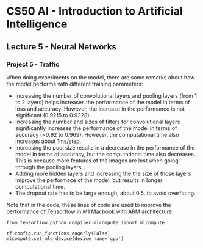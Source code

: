 # CS50 AI - Introduction to Artificial Intelligence
## Lecture 5 - Neural Networks
### Project 5 - Traffic

When doing experiments on the model, there are some remarks about how the model performs with different training parameters:
- Increasing the number of convolutional layers and pooling layers (from 1 to 2 layers) helps increases the performance of the model in terms of loss and accuracy. However, the increase in the performance is not significant (0.9215 to 0.9328).
- Increasing the number and sizes of filters for convolutional layers significantly increases the performance of the model in terms of accuracy (~0.92 to 0.969). However, the computational time also increases about 1ms/step.
- Increasing the pool size results in a decrease in the performance of the model in terms of accuracy, but the computational time also decreases. This is because more features of the images are lost when going through the pooling layers.
- Adding more hidden layers and increasing the the size of those layers improve the performace of the model, but results in longer computational time.
- The dropout rate has to be large enough, about 0.5, to avoid overfitting.

Note that in the code, these lines of code are used to improve the performance of Tensorflow in M1 Macbook with ARM architecture.
```
from tensorflow.python.compiler.mlcompute import mlcompute

tf.config.run_functions_eagerly(False)
mlcompute.set_mlc_device(device_name='gpu')
```
